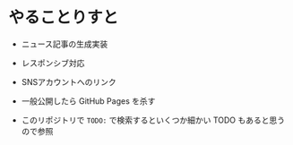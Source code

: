 # やることりすと

- ニュース記事の生成実装
- レスポンシブ対応
- SNSアカウントへのリンク
- 一般公開したら GitHub Pages を杀す

- このリポジトリで `TODO:` で検索するといくつか細かい TODO もあると思うので参照

